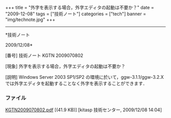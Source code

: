 ﻿+++
title = "外字を表示する場合，外字エディタの起動は不要か？"
date = "2009-12-08"
tags = ["技術ノート"]
categories = ["tech"]
banner = "img/technote.jpg"
+++

-----------------------------------------------------------------------------------------------------------------------------

*技術ノート

2009/12/08*


[番号]
技術ノート KGTN 2009070802

[現象]
外字を表示する場合，外字エディタの起動は不要か？

[説明]
Windows Server 2003 SP1/SP2 の環境に於いて，ggw-3.1.1/ggw-3.2.X
では外字エディタを起動することなく外字を表示することができます．


### ファイル

 
 


[KGTN2009070802.pdf](http://techreport.kitasp.net/attachments/download/25/KGTN2009070802.pdf)
 [(41.9 KB)] [kitasp 技術センター, 2009/12/08
14:04]


 


 

